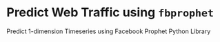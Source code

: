 # Predict Web Traffic using `fbprophet`
Predict 1-dimension Timeseries using Facebook Prophet Python Library  
